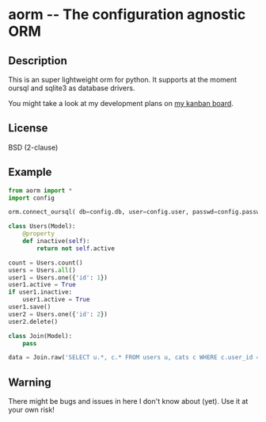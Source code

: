 # aorm -- The configuration agnostic ORM

## Description
This is an super lightweight orm for python.
It supports at the moment oursql and sqlite3 as database drivers.

You might take a look at my development plans on <a href="http://maxdoom.com/2016/01/13/aorm-dev-status/" target="_blank">my kanban board</a>.

## License
BSD (2-clause)

## Example

```python
from aorm import *
import config

orm.connect_oursql( db=config.db, user=config.user, passwd=config.passwd, host=config.host )

class Users(Model):
    @property
    def inactive(self):
        return not self.active

count = Users.count()
users = Users.all()
user1 = Users.one({'id': 1})
user1.active = True
if user1.inactive:
    user1.active = True
user1.save()
user2 = Users.one({'id': 2})
user2.delete()

class Join(Model):
    pass

data = Join.raw('SELECT u.*, c.* FROM users u, cats c WHERE c.user_id = u.id')
```

## Warning
There might be bugs and issues in here I don't know about (yet).
Use it at your own risk!
